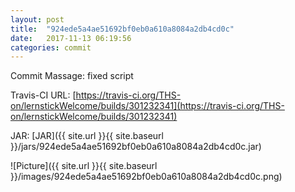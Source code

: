 ```yaml
---
layout: post
title:  "924ede5a4ae51692bf0eb0a610a8084a2db4cd0c"
date:   2017-11-13 06:19:56
categories: commit
---
```


Commit Massage: fixed script  

Travis-CI URL: [https://travis-ci.org/THS-on/lernstickWelcome/builds/301232341](https://travis-ci.org/THS-on/lernstickWelcome/builds/301232341)

JAR: [JAR]({{ site.url }}{{ site.baseurl }}/jars/924ede5a4ae51692bf0eb0a610a8084a2db4cd0c.jar)

![Picture]({{ site.url }}{{ site.baseurl }}/images/924ede5a4ae51692bf0eb0a610a8084a2db4cd0c.png)

